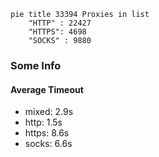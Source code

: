 
```mermaid
pie title 33394 Proxies in list
    "HTTP" : 22427
    "HTTPS": 4698
    "SOCKS" : 9880
```

### Some Info
#### Average Timeout

- mixed: 2.9s
- http: 1.5s
- https: 8.6s
- socks: 6.6s